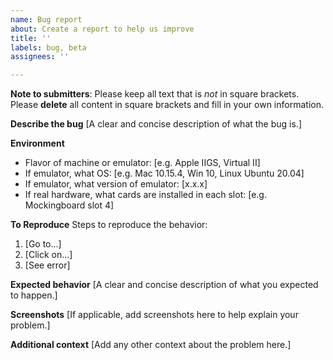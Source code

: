 ```yaml
---
name: Bug report
about: Create a report to help us improve
title: ''
labels: bug, beta
assignees: ''

---
```


**Note to submitters**: Please keep all text that is _not_ in square brackets. Please **delete** all content in square brackets and fill in your own information.

**Describe the bug**
[A clear and concise description of what the bug is.]

**Environment**
 - Flavor of machine or emulator: [e.g. Apple IIGS, Virtual II]
 - If emulator, what OS: [e.g. Mac 10.15.4, Win 10, Linux Ubuntu 20.04]
 - If emulator, what version of emulator: [x.x.x]
 - If real hardware, what cards are installed in each slot: [e.g. Mockingboard slot 4]

**To Reproduce**
Steps to reproduce the behavior:
1. [Go to...]
2. [Click on...]
3. [See error]

**Expected behavior**
[A clear and concise description of what you expected to happen.]

**Screenshots**
[If applicable, add screenshots here to help explain your problem.]

**Additional context**
[Add any other context about the problem here.]

